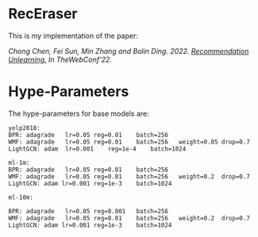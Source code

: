 # RecEraser

This is my implementation of the paper: 

*Chong Chen, Fei Sun, Min Zhang and Bolin Ding. 2022. [Recommendation Unlearning.](https://arxiv.org/pdf/2201.06820.pdf) 
In TheWebConf'22.*

# Hype-Parameters

The hype-parameters for base models are:

```
yelp2018:
BPR: adagrade	lr=0.05	reg=0.01	batch=256
WMF: adagrade	lr=0.05	reg=0.01	batch=256	weight=0.05	drop=0.7
LightGCN: adam	lr=0.001	reg=1e-4	batch=1024

ml-1m:
BPR: adagrade	lr=0.05	reg=0.01	batch=256
WMF: adagrade	lr=0.05	reg=0.01	batch=256	weight=0.2	drop=0.7
LightGCN: adam lr=0.001	reg=1e-3	batch=1024

ml-10m:

BPR: adagrade	lr=0.05	reg=0.001	batch=256
WMF: adagrade	lr=0.05	reg=0.01	batch=256	weight=0.2	drop=0.7
LightGCN: adam lr=0.001	reg=1e-3	batch=1024
```


